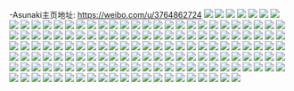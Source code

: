 -Asunaki主页地址: https://weibo.com/u/3764862724 
![](https://wx4.sinaimg.cn/mw2000/e0673f04gy1h95zoyh9xyj20rf10k48s.jpg) 
![](https://wx4.sinaimg.cn/mw2000/e0673f04gy1h95zozw735j21sc2dsb29.jpg) 
![](https://wx4.sinaimg.cn/mw2000/e0673f04gy1h95zp4884jj21201eoqmi.jpg) 
![](https://wx4.sinaimg.cn/mw2000/e0673f04gy1h95zp55djcj20zu20577t.jpg) 
![](https://wx4.sinaimg.cn/mw2000/e0673f04gy1h95zpirlq3j20t9131dtb.jpg) 
![](https://wx4.sinaimg.cn/mw2000/e0673f04gy1h915a7apiej22c0340npf.jpg) 
![](https://wx4.sinaimg.cn/mw2000/e0673f04gy1h915a9j4arj21qp2dsnpd.jpg) 
![](https://wx4.sinaimg.cn/mw2000/e0673f04gy1h915adjakkj22c0340e83.jpg) 
![](https://wx4.sinaimg.cn/mw2000/e0673f04gy1h915ae1xvuj20hr0hfmz5.jpg) 
![](https://wx4.sinaimg.cn/mw2000/e0673f04gy1h915ajzmtuj22c0340b2a.jpg) 
![](https://wx4.sinaimg.cn/mw2000/e0673f04gy1h8u7uqfroyj22c0340e81.jpg) 
![](https://wx4.sinaimg.cn/mw2000/e0673f04gy1h8u7uk922vj21351g7tig.jpg) 
![](https://wx4.sinaimg.cn/mw2000/e0673f04gy1h8u7uplaczj21ld24ie81.jpg) 
![](https://wx4.sinaimg.cn/mw2000/e0673f04gy1h8u9urt3bpj20tm13h4ax.jpg) 
![](https://wx4.sinaimg.cn/mw2000/e0673f04gy1h8u9u593rnj219t19t1fp.jpg) 
![](https://wx4.sinaimg.cn/mw2000/e0673f04gy1h8qqw2k4kmj20u0140afh.jpg) 
![](https://wx4.sinaimg.cn/mw2000/e0673f04gy1h8qqw3yvh4j20u0140ae8.jpg) 
![](https://wx4.sinaimg.cn/mw2000/e0673f04gy1h8qqw3g4b4j20u014043b.jpg) 
![](https://wx4.sinaimg.cn/mw2000/e0673f04gy1h8kn199mrqj226g2wmx6p.jpg) 
![](https://wx4.sinaimg.cn/mw2000/e0673f04gy1h8kn173beuj22c03404qq.jpg) 
![](https://wx4.sinaimg.cn/mw2000/e0673f04gy1h8kn6nt7u0j20mi0u0dip.jpg) 
![](https://wx4.sinaimg.cn/mw2000/e0673f04gy1h8kn182g6cj227h2y81ky.jpg) 
![](https://wx4.sinaimg.cn/mw2000/e0673f04gy1h8kn155xxxj21rk2cqe81.jpg) 
![](https://wx4.sinaimg.cn/mw2000/e0673f04gy1h85w9tmn3vj20u0140dlc.jpg) 
![](https://wx4.sinaimg.cn/mw2000/e0673f04gy1h85w9ssrqgj20u0140q8d.jpg) 
![](https://wx4.sinaimg.cn/mw2000/e0673f04gy1h85w9t6ywkj20u0141afb.jpg) 
![](https://wx4.sinaimg.cn/mw2000/e0673f04gy1h85w9u02v3j20p10xetc2.jpg) 
![](https://wx4.sinaimg.cn/mw2000/e0673f04gy1h7y12mg1lij21hi2n44qp.jpg) 
![](https://wx4.sinaimg.cn/mw2000/e0673f04gy1h7vnfnccjaj20w016oqcw.jpg) 
![](https://wx4.sinaimg.cn/mw2000/e0673f04gy1h7vnfnpupaj20yj1a210s.jpg) 
![](https://wx4.sinaimg.cn/mw2000/e0673f04gy1h7vndjvs7sj20si0sigrb.jpg) 
![](https://wx4.sinaimg.cn/mw2000/e0673f04gy1h7vnfo8f6zj21xo0u04fc.jpg) 
![](https://wx4.sinaimg.cn/mw2000/e0673f04gy1h7vnfmp4kvj21rc0u0qhe.jpg) 
![](https://wx4.sinaimg.cn/mw2000/e0673f04gy1h7vnfrusevj20zu25oqv5.jpg) 
![](https://wx4.sinaimg.cn/mw2000/e0673f04gy1h7vnfv6bfhj20zu1bs4hn.jpg) 
![](https://wx4.sinaimg.cn/mw2000/e0673f04gy1h7nsrfq6m7j20zu1bs13z.jpg) 
![](https://wx4.sinaimg.cn/mw2000/e0673f04gy1h7nsrdmgajj20tu13s7hi.jpg) 
![](https://wx4.sinaimg.cn/mw2000/e0673f04gy1h7nsrgwcruj20vv16htla.jpg) 
![](https://wx4.sinaimg.cn/mw2000/e0673f04gy1h7nsrina27j20uq0uqtfy.jpg) 
![](https://wx4.sinaimg.cn/mw2000/e0673f04gy1h7nsri1vfbj20zu1bsaqv.jpg) 
![](https://wx4.sinaimg.cn/mw2000/e0673f04gy1h7nsu9hn8nj22c03407wh.jpg) 
![](https://wx4.sinaimg.cn/mw2000/e0673f04gy1h7nsrccx6rj20v415hwl2.jpg) 
![](https://wx4.sinaimg.cn/mw2000/e0673f04gy1h7nsreh10jj20s80s8dnz.jpg) 
![](https://wx4.sinaimg.cn/mw2000/e0673f04gy1h7nssm47msj20zu1bsajt.jpg) 
![](https://wx4.sinaimg.cn/mw2000/e0673f04gy1h7eh9e4x8hj20qj13tn4w.jpg) 
![](https://wx4.sinaimg.cn/mw2000/e0673f04gy1h7eh7fuaacj223u35se83.jpg) 
![](https://wx4.sinaimg.cn/mw2000/e0673f04gy1h7eh7nsnavj223u35se82.jpg) 
![](https://wx4.sinaimg.cn/mw2000/e0673f04gy1h7eh7k9wqvj218v1wjdpj.jpg) 
![](https://wx4.sinaimg.cn/mw2000/e0673f04gy1h7eh8foivpj223u35s41n.jpg) 
![](https://wx4.sinaimg.cn/mw2000/e0673f04gy1h7eha7q7jej20lw0xpwk1.jpg) 
![](https://wx4.sinaimg.cn/mw2000/e0673f04gy1h7eh7qykilj221y353npd.jpg) 
![](https://wx4.sinaimg.cn/mw2000/e0673f04gy1h789q1x73uj223u35s7wi.jpg) 
![](https://wx4.sinaimg.cn/mw2000/e0673f04gy1h789ptorfhj22c0340kjm.jpg) 
![](https://wx4.sinaimg.cn/mw2000/e0673f04gy1h789pwx22dj223u35sjwx.jpg) 
![](https://wx4.sinaimg.cn/mw2000/e0673f04gy1h789psq5n7j20i60r9dj7.jpg) 
![](https://wx4.sinaimg.cn/mw2000/e0673f04gy1h789q2uqwsj22c0340e81.jpg) 
![](https://wx4.sinaimg.cn/mw2000/e0673f04gy1h789pzpwhyj223u35s7c1.jpg) 
![](https://wx4.sinaimg.cn/mw2000/e0673f04gy1h789q45jktj21oj2isqv5.jpg) 
![](https://wx4.sinaimg.cn/mw2000/e0673f04gy1h789q53ew3j21dj22ab29.jpg) 
![](https://wx4.sinaimg.cn/mw2000/e0673f04gy1h6vsnhsj4uj20kk0uutfv.jpg) 
![](https://wx4.sinaimg.cn/mw2000/e0673f04gy1h6vsmlfgu7j223u35sb29.jpg) 
![](https://wx4.sinaimg.cn/mw2000/e0673f04gy1h6vsms021xj223u35s4ca.jpg) 
![](https://wx4.sinaimg.cn/mw2000/e0673f04gy1h6vsmmexzuj223u35shdt.jpg) 
![](https://wx4.sinaimg.cn/mw2000/e0673f04gy1h6vsnidwt4j20qu1497ed.jpg) 
![](https://wx4.sinaimg.cn/mw2000/e0673f04gy1h6vsnh9p3wj20mh0xqtgq.jpg) 
![](https://wx4.sinaimg.cn/mw2000/e0673f04gy1h6vsqc46fij20n01dskan.jpg) 
![](https://wx4.sinaimg.cn/mw2000/e0673f04gy1h6vsmkr8tfj21321ml491.jpg) 
![](https://wx4.sinaimg.cn/mw2000/e0673f04gy1h6sht8dy50j211y0lc42q.jpg) 
![](https://wx4.sinaimg.cn/mw2000/e0673f04gy1h6psh3fh3rj20u0140q5s.jpg) 
![](https://wx4.sinaimg.cn/mw2000/e0673f04gy1h6psh2xj3ij20u01400yc.jpg) 
![](https://wx4.sinaimg.cn/mw2000/e0673f04gy1h6psh42ql9j20u0140ag4.jpg) 
![](https://wx4.sinaimg.cn/mw2000/e0673f04gy1h6psh0oziqj20u0140agg.jpg) 
![](https://wx4.sinaimg.cn/mw2000/e0673f04gy1h6psh1euyrj20u0140dko.jpg) 
![](https://wx4.sinaimg.cn/mw2000/e0673f04gy1h6pshw0e63j20u014078i.jpg) 
![](https://wx4.sinaimg.cn/mw2000/e0673f04gy1h6psh54igvj20u0140798.jpg) 
![](https://wx4.sinaimg.cn/mw2000/e0673f04gy1h6psh4m4l5j21hd0u0n77.jpg) 
![](https://wx4.sinaimg.cn/mw2000/e0673f04gy1h6psh01l9mj20u014076t.jpg) 
![](https://wx4.sinaimg.cn/mw2000/e0673f04gy1h6psh1wjzuj20u013xjwy.jpg) 
![](https://wx4.sinaimg.cn/mw2000/e0673f04gy1h6bok1avt3j20u01400um.jpg) 
![](https://wx4.sinaimg.cn/mw2000/e0673f04gy1h6bok0ifpij20u0140aat.jpg) 
![](https://wx4.sinaimg.cn/mw2000/e0673f04gy1h6bok2qnlyj20u0160gpz.jpg) 
![](https://wx4.sinaimg.cn/mw2000/e0673f04gy1h6bok1z7n5j20u0140wg8.jpg) 
![](https://wx4.sinaimg.cn/mw2000/e0673f04gy1h6bok3zo6tj20u0140mzf.jpg) 
![](https://wx4.sinaimg.cn/mw2000/e0673f04gy1h6c7vhg541j20u0140q51.jpg) 
![](https://wx4.sinaimg.cn/mw2000/e0673f04gy1h6c7vgtav9j20u0140go8.jpg) 
![](https://wx4.sinaimg.cn/mw2000/e0673f04gy1h63lx58p2uj21400u07dw.jpg) 
![](https://wx4.sinaimg.cn/mw2000/e0673f04gy1h63lx4okmoj21400u011p.jpg) 
![](https://wx4.sinaimg.cn/mw2000/e0673f04gy1h63lwxjs3fj20u0140dhk.jpg) 
![](https://wx4.sinaimg.cn/mw2000/e0673f04gy1h63lx1lvfoj20u0140jxb.jpg) 
![](https://wx4.sinaimg.cn/mw2000/e0673f04gy1h63lx41kj2j20u0140tgc.jpg) 
![](https://wx4.sinaimg.cn/mw2000/e0673f04gy1h63lwthkzjj20u01400xb.jpg) 
![](https://wx4.sinaimg.cn/mw2000/e0673f04gy1h63lx3es4oj20u013xajz.jpg) 
![](https://wx4.sinaimg.cn/mw2000/e0673f04gy1h63lwyl80pj20u013xadq.jpg) 
![](https://wx4.sinaimg.cn/mw2000/e0673f04gy1h63lx0pbx4j20u013x128.jpg) 
![](https://wx4.sinaimg.cn/mw2000/e0673f04gy1h61zhijlpwj20u0190n3j.jpg) 
![](https://wx4.sinaimg.cn/mw2000/e0673f04gy1h61zheihduj21910u0dgg.jpg) 
![](https://wx4.sinaimg.cn/mw2000/e0673f04gy1h61zhhdfeej20u0190wjt.jpg) 
![](https://wx4.sinaimg.cn/mw2000/e0673f04gy1h61zhg8y4xj20u0190q3i.jpg) 
![](https://wx4.sinaimg.cn/mw2000/e0673f04gy1h61zhf5bbhj21900u0wez.jpg) 
![](https://wx4.sinaimg.cn/mw2000/e0673f04gy1h61zhj7b27j20u0190q7l.jpg) 
![](https://wx4.sinaimg.cn/mw2000/e0673f04gy1h61zhgsuncj20u0190jwb.jpg) 
![](https://wx4.sinaimg.cn/mw2000/e0673f04gy1h61zhhz93lj20u019143e.jpg) 
![](https://wx4.sinaimg.cn/mw2000/e0673f04gy1h61zhfnl2wj20u0190js1.jpg) 
![](https://wx4.sinaimg.cn/mw2000/e0673f04ly1h5y8853b1aj20u0140abi.jpg) 
![](https://wx4.sinaimg.cn/mw2000/e0673f04ly1h5y885g2bbj20u0140q4g.jpg) 
![](https://wx4.sinaimg.cn/mw2000/e0673f04ly1h5y884t6tuj20u0140ta9.jpg) 
![](https://wx4.sinaimg.cn/mw2000/e0673f04ly1h5y885zw17j20u0191wg6.jpg) 
![](https://wx4.sinaimg.cn/mw2000/e0673f04ly1h5y886eaz0j20u0190jt5.jpg) 
![](https://wx4.sinaimg.cn/mw2000/e0673f04ly1h5y8870sslj20u014041f.jpg) 
![](https://wx4.sinaimg.cn/mw2000/e0673f04ly1h5y887wljqj20u0140js0.jpg) 
![](https://wx4.sinaimg.cn/mw2000/e0673f04ly1h5y888c9pfj20u0140jsp.jpg) 
![](https://wx4.sinaimg.cn/mw2000/e0673f04ly1h5y888pkg3j20u0140gnl.jpg) 
![](https://wx4.sinaimg.cn/mw2000/e0673f04gy1h5sjg4fm0pj21sc2dshdt.jpg) 
![](https://wx4.sinaimg.cn/mw2000/e0673f04gy1h5sjg78bsoj21ms26ehdt.jpg) 
![](https://wx4.sinaimg.cn/mw2000/e0673f04gy1h5sjg8aegaj21sb2dse81.jpg) 
![](https://wx4.sinaimg.cn/mw2000/e0673f04gy1h5sjg56w4qj21hh1za4nn.jpg) 
![](https://wx4.sinaimg.cn/mw2000/e0673f04gy1h5sjg91rzzj21lw257dym.jpg) 
![](https://wx4.sinaimg.cn/mw2000/e0673f04gy1h5sjg9xh99j22c0340qv5.jpg) 
![](https://wx4.sinaimg.cn/mw2000/e0673f04gy1h5qvugjpjij21hc0u0k04.jpg) 
![](https://wx4.sinaimg.cn/mw2000/e0673f04gy1h5qdw2da1aj20nh0wvwer.jpg) 
![](https://wx4.sinaimg.cn/mw2000/e0673f04gy1h5qb766e0qj20rf12e75i.jpg) 
![](https://wx4.sinaimg.cn/mw2000/e0673f04gy1h5qb74b9c0j20of0y70z7.jpg) 
![](https://wx4.sinaimg.cn/mw2000/e0673f04gy1h5qb73tjtrj20mj0w278b.jpg) 
![](https://wx4.sinaimg.cn/mw2000/e0673f04gy1h5qb71zlz0j20qd144wk2.jpg) 
![](https://wx4.sinaimg.cn/mw2000/e0673f04gy1h5qbck1zxcj20u4144t8l.jpg) 
![](https://wx4.sinaimg.cn/mw2000/e0673f04gy1h5mh6jjn4kj21k322s7wh.jpg) 
![](https://wx4.sinaimg.cn/mw2000/e0673f04gy1h5mgvt4izhj20n01dq40j.jpg) 
![](https://wx4.sinaimg.cn/mw2000/e0673f04gy1h5mgvrz5h0j20n01dqh2r.jpg) 
![](https://wx4.sinaimg.cn/mw2000/e0673f04gy1h5mgvyvodvj21sg2ds4qp.jpg) 
![](https://wx4.sinaimg.cn/mw2000/e0673f04gy1h5mgvue5tlj20n01dqaqy.jpg) 
![](https://wx4.sinaimg.cn/mw2000/e0673f04gy1h5mgvvj1htj21sc2dskjl.jpg) 
![](https://wx4.sinaimg.cn/mw2000/e0673f04gy1h5mgvzqx60j21sc2dse81.jpg) 
![](https://wx4.sinaimg.cn/mw2000/e0673f04gy1h5mgvqp9oaj20n01dqwtf.jpg) 
![](https://wx4.sinaimg.cn/mw2000/e0673f04gy1h7q6dm1lylj218g0tmq57.jpg) 
![](https://wx4.sinaimg.cn/mw2000/e0673f04gy1h5c5ya56hpj22ds1schdt.jpg) 
![](https://wx4.sinaimg.cn/mw2000/e0673f04gy1h5c5yauecjj220q1ij7wh.jpg) 
![](https://wx4.sinaimg.cn/mw2000/e0673f04gy1h5c5y8rhooj21ah1t2nc9.jpg) 
![](https://wx4.sinaimg.cn/mw2000/e0673f04gy1h5c5y84nv2j21c91vk4fm.jpg) 
![](https://wx4.sinaimg.cn/mw2000/e0673f04gy1h5c5y9guaaj21pa2dsb29.jpg) 
![](https://wx4.sinaimg.cn/mw2000/e0673f04gy1h5c5y7lod4j21tw2k9e81.jpg) 
![](https://wx4.sinaimg.cn/mw2000/e0673f04gy1h4zbqgialoj20tw0glgoh.jpg) 
![](https://wx4.sinaimg.cn/mw2000/e0673f04gy1h4pdsrq0anj20ty0ty7fz.jpg) 
![](https://wx4.sinaimg.cn/mw2000/e0673f04gy1h4pdrbok71j21f01ha7v5.jpg) 
![](https://wx4.sinaimg.cn/mw2000/e0673f04gy1h4pdrdspahj21hb1z2ka3.jpg) 
![](https://wx4.sinaimg.cn/mw2000/e0673f04gy1h4pdreojcjj21h41yuqt1.jpg) 
![](https://wx4.sinaimg.cn/mw2000/e0673f04gy1h4pdrcl25bj21b81qze7i.jpg) 
![](https://wx4.sinaimg.cn/mw2000/e0673f04gy1h4pdrajs7qj21sc2dsqv5.jpg) 
![](https://wx4.sinaimg.cn/mw2000/e0673f04gy1h4dosvp5tvj222o3407wj.jpg) 
![](https://wx4.sinaimg.cn/mw2000/e0673f04gy1h4dot7ndu1j222o340kjn.jpg) 
![](https://wx4.sinaimg.cn/mw2000/e0673f04gy1h4dot9fwfkj222o340x6p.jpg) 
![](https://wx4.sinaimg.cn/mw2000/e0673f04gy1h4dospbltoj22tn1vr4qq.jpg) 
![](https://wx4.sinaimg.cn/mw2000/e0673f04gy1h4doswpxhtj21iz1izkiy.jpg) 
![](https://wx4.sinaimg.cn/mw2000/e0673f04gy1h4dosn6bngj22d2340e81.jpg) 
